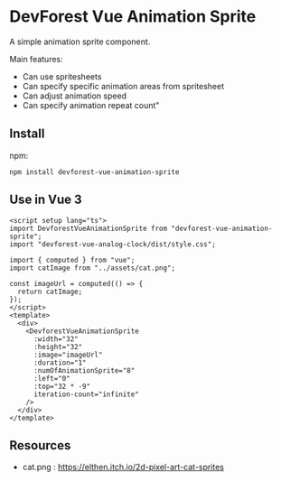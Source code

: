 # DevForest Vue Animation Sprite

A simple animation sprite component.

Main features:

* Can use spritesheets
* Can specify specific animation areas from spritesheet
* Can adjust animation speed
* Can specify animation repeat count"

## Install

npm:
```shell
npm install devforest-vue-animation-sprite
```

## Use in Vue 3

```vue
<script setup lang="ts">
import DevforestVueAnimationSprite from "devforest-vue-animation-sprite";
import "devforest-vue-analog-clock/dist/style.css";

import { computed } from "vue";
import catImage from "../assets/cat.png";

const imageUrl = computed(() => {
  return catImage;
});
</script>
<template>
  <div>
    <DevforestVueAnimationSprite
      :width="32"
      :height="32"
      :image="imageUrl"
      :duration="1"
      :numOfAnimationSprite="8"
      :left="0"
      :top="32 * -9"
      iteration-count="infinite"
    />
  </div>
</template>
```

## Resources

* cat.png : https://elthen.itch.io/2d-pixel-art-cat-sprites
